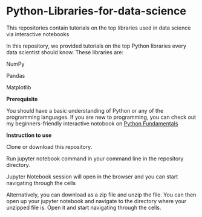 # Python-Libraries-for-data-science
This repositories contain tutorials on the top libraries used in data science via interactive notebooks 

In this repository, we provided tutorials on the top Python libraries every data scientist should know. These libraries are:

NumPy

Pandas

Matplotlib


**Prerequisite**

You should have a basic understanding of Python or any of the programming languages.
If you are new to programming, you can check out my beginners-friendly interactive notobook on [Python Fundamentals](https://github.com/Abisola-ds/Python-Fundamentals)



**Instruction to use**

Clone or download this repository.

Run jupyter notebook command in your command line in the repository directory.

Jupyter Notebook session will open in the browser and you can start navigating through the cells

Alternatively, you can download as a zip file and unzip the file. You can then open up your jupyter notebook and navigate to the directory where your unzipped file is. Open it and start navigating through the cells.
